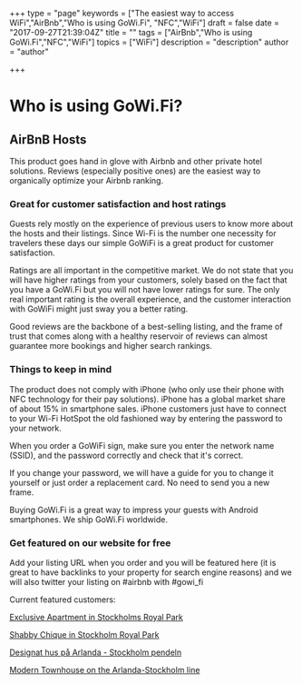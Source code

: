 +++
type = "page"
keywords = ["The easiest way to access WiFi","AirBnb","Who is using GoWi.Fi", "NFC","WiFi"]
draft = false
date = "2017-09-27T21:39:04Z"
title = ""
tags = ["AirBnb","Who is using GoWi.Fi","NFC","WiFi"]
topics = ["WiFi"]
description = "description"
author = "author"

+++
# Who is using GoWi.Fi?

## AirBnB Hosts
This product goes hand in glove with Airbnb and other private hotel solutions. Reviews (especially positive ones) are the easiest way to organically optimize your Airbnb ranking.

### Great for customer satisfaction and host ratings
Guests rely mostly on the experience of previous users to know more about the hosts and their listings.
Since Wi-Fi is the number one necessity for travelers these days our simple GoWiFi is a great product for customer satisfaction.

Ratings are all important in the competitive market. We do not state that you will have higher ratings from your customers, solely based on the fact that you have a GoWi.Fi but you will not have lower ratings for sure.
The only real important rating is the overall experience, and the customer interaction with GoWiFi might just sway you a better rating.

Good reviews are the backbone of a best-selling listing, and the frame of trust that comes along with a healthy reservoir of reviews can almost guarantee more bookings and higher search rankings.

### Things to keep in mind
The product does not comply with iPhone (who only use their phone with NFC technology for their pay solutions). iPhone has a global market share of about 15% in smartphone sales.
iPhone customers just have to connect to your Wi-Fi HotSpot the old fashioned way by entering the password to your network.

When you order a GoWiFi sign, make sure you enter the network name (SSID), and the password correctly and check that it's correct.

If you change your password, we will have a guide for you to change it yourself or just order a replacement card. No need to send you a new frame.

Buying GoWi.Fi is a great way to impress your guests with Android smartphones. We ship GoWi.Fi worldwide.

### Get featured on our website for free
Add your listing URL when you order and you will be featured here (it is great to have backlinks to your property for search engine reasons) and we will also twitter your listing on #airbnb with #gowi_fi

Current featured customers:

[Exclusive Apartment in Stockholms Royal Park][1]

[Shabby Chique in Stockholm Royal Park][2]

[Designat hus på Arlanda - Stockholm pendeln][3]

[Modern Townhouse on the Arlanda-Stockholm line][4]


  [1]: https://www.airbnb.se/rooms/19807773
  [2]: https://www.airbnb.se/rooms/19975952
  [3]: https://www.airbnb.se/rooms/15102311
  [4]: https://www.airbnb.se/rooms/16788025

